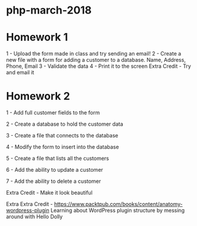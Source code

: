 # php-march-2018


# Homework 1
1 - Upload the form made in class and try sending an email!
2 - Create a new file with a form for adding a customer to a database. Name, Address, Phone, Email
3 - Validate the data
4 - Print it to the screen
Extra Credit - Try and email it

# Homework 2

1 - Add full customer fields to the form

2 - Create a database to hold the customer data

3 - Create a file that connects to the database

4 - Modify the form to insert into the database

5 - Create a file that lists all the customers

6 - Add the ability to update a customer

7 - Add the ability to delete a customer

Extra Credit - Make it look beautiful 

Extra Extra Credit - https://www.packtpub.com/books/content/anatomy-wordpress-plugin Learning about WordPress plugin structure by messing around with Hello Dolly
